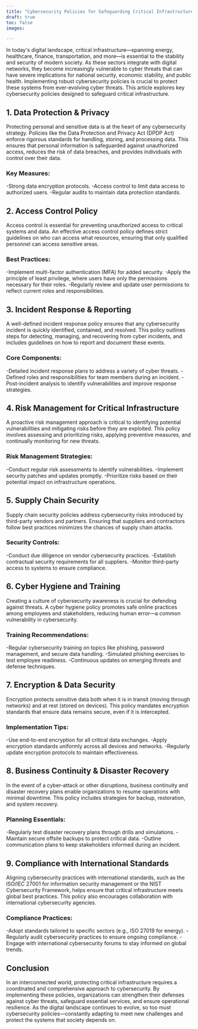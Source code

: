 ```yaml
---
title: "Cybersecurity Policies for Safeguarding Critical Infrastructure"
draft: true
toc: false
images:

---
```


In today's digital landscape, critical infrastructure—spanning energy, healthcare, finance, transportation, and more—is essential to the stability and security of modern society. As these sectors integrate with digital networks, they become increasingly vulnerable to cyber threats that can have severe implications for national security, economic stability, and public health. Implementing robust cybersecurity policies is crucial to protect these systems from ever-evolving cyber threats. This article explores key cybersecurity policies designed to safeguard critical infrastructure.

## 1. Data Protection & Privacy
Protecting personal and sensitive data is at the heart of any cybersecurity strategy. Policies like the Data Protection and Privacy Act (DPDP Act) enforce rigorous standards for handling, storing, and processing data. This ensures that personal information is safeguarded against unauthorized access, reduces the risk of data breaches, and provides individuals with control over their data.

### Key Measures:
-Strong data encryption protocols.
-Access control to limit data access to authorized users.
-Regular audits to maintain data protection standards.

## 2. Access Control Policy
Access control is essential for preventing unauthorized access to critical systems and data. An effective access control policy defines strict guidelines on who can access what resources, ensuring that only qualified personnel can access sensitive areas.

### Best Practices:

-Implement multi-factor authentication (MFA) for added security.
-Apply the principle of least privilege, where users have only the permissions necessary for their roles.
-Regularly review and update user permissions to reflect current roles and responsibilities.

## 3. Incident Response & Reporting
A well-defined incident response policy ensures that any cybersecurity incident is quickly identified, contained, and resolved. This policy outlines steps for detecting, managing, and recovering from cyber incidents, and includes guidelines on how to report and document these events.

### Core Components:

-Detailed incident response plans to address a variety of cyber threats.
-Defined roles and responsibilities for team members during an incident.
-Post-incident analysis to identify vulnerabilities and improve response strategies.

## 4. Risk Management for Critical Infrastructure
A proactive risk management approach is critical to identifying potential vulnerabilities and mitigating risks before they are exploited. This policy involves assessing and prioritizing risks, applying preventive measures, and continually monitoring for new threats.

### Risk Management Strategies:

-Conduct regular risk assessments to identify vulnerabilities.
-Implement security patches and updates promptly.
-Prioritize risks based on their potential impact on infrastructure operations.

## 5. Supply Chain Security
Supply chain security policies address cybersecurity risks introduced by third-party vendors and partners. Ensuring that suppliers and contractors follow best practices minimizes the chances of supply chain attacks.

### Security Controls:

-Conduct due diligence on vendor cybersecurity practices.
-Establish contractual security requirements for all suppliers.
-Monitor third-party access to systems to ensure compliance.

## 6. Cyber Hygiene and Training
Creating a culture of cybersecurity awareness is crucial for defending against threats. A cyber hygiene policy promotes safe online practices among employees and stakeholders, reducing human error—a common vulnerability in cybersecurity.

### Training Recommendations:

-Regular cybersecurity training on topics like phishing, password management, and secure data handling.
-Simulated phishing exercises to test employee readiness.
-Continuous updates on emerging threats and defense techniques.

## 7. Encryption & Data Security
Encryption protects sensitive data both when it is in transit (moving through networks) and at rest (stored on devices). This policy mandates encryption standards that ensure data remains secure, even if it is intercepted.

### Implementation Tips:

-Use end-to-end encryption for all critical data exchanges.
-Apply encryption standards uniformly across all devices and networks.
-Regularly update encryption protocols to maintain effectiveness.

## 8. Business Continuity & Disaster Recovery
In the event of a cyber-attack or other disruptions, business continuity and disaster recovery plans enable organizations to resume operations with minimal downtime. This policy includes strategies for backup, restoration, and system recovery.

### Planning Essentials:

-Regularly test disaster recovery plans through drills and simulations.
-Maintain secure offsite backups to protect critical data.
-Outline communication plans to keep stakeholders informed during an incident.

## 9. Compliance with International Standards
Aligning cybersecurity practices with international standards, such as the ISO/IEC 27001 for information security management or the NIST Cybersecurity Framework, helps ensure that critical infrastructure meets global best practices. This policy also encourages collaboration with international cybersecurity agencies.

### Compliance Practices:

-Adopt standards tailored to specific sectors (e.g., ISO 27019 for energy).
-Regularly audit cybersecurity practices to ensure ongoing compliance.
-Engage with international cybersecurity forums to stay informed on global trends.

## Conclusion
In an interconnected world, protecting critical infrastructure requires a coordinated and comprehensive approach to cybersecurity. By implementing these policies, organizations can strengthen their defenses against cyber threats, safeguard essential services, and ensure operational resilience. As the digital landscape continues to evolve, so too must cybersecurity policies—constantly adapting to meet new challenges and protect the systems that society depends on.
